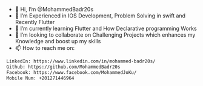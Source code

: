 - 👋 Hi, I’m @MohammedBadr20s
- 👀 I’m Experienced in IOS Development, Problem Solving in swift and Recently Flutter 
- 🌱 I’m currently learning Flutter and How Declarative programming Works
- 💞️ I’m looking to collaborate on Challenging Projects which enhances my Knowledge and boost up my skills
- 📫 How to reach me on:
```bash
LinkedIn: https://www.linkedin.com/in/mohammed-badr20s/
Github: https://github.com/MohammedBadr20s
Facebook: https://www.facebook.com/MohammedJoKu/
Mobile Num: +201271446964
```
<!---
MohammedBadr20s/MohammedBadr20s is a ✨ special ✨ repository because its `README.md` (this file) appears on your GitHub profile.
You can click the Preview link to take a look at your changes.
--->
